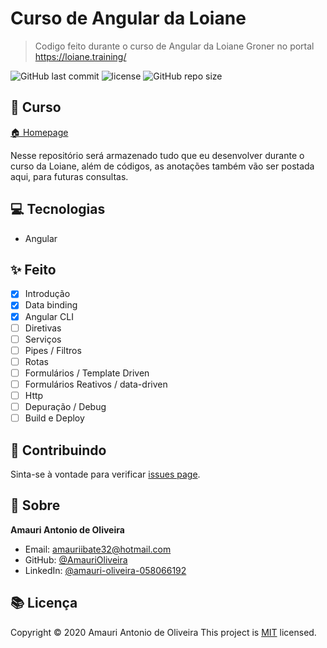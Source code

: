 <!--   ![banner](temp.jpg) -->

# Curso de Angular da Loiane

> Codigo feito durante o curso de Angular da Loiane Groner no portal https://loiane.training/

![GitHub last commit](https://img.shields.io/github/last-commit/AmauriOliveira/angular-curso-loiane)
![license](https://img.shields.io/github/license/AmauriOliveira/angular-curso-loiane)
![GitHub repo size](https://img.shields.io/github/repo-size/AmauriOliveira/angular-curso-loiane)

## :telescope: Curso

  [🏠 Homepage](https://loiane.training/)

Nesse repositório será armazenado tudo que eu desenvolver durante o curso da Loiane, além de códigos, as anotações também vão ser postada aqui, para futuras consultas.

## :computer: Tecnologias
  
- Angular

## :sparkles: Feito
  
- [x] Introdução
- [x] Data binding
- [X] Angular CLI
- [ ] Diretivas
- [ ] Serviços
- [ ] Pipes / Filtros
- [ ] Rotas
- [ ] Formulários / Template Driven
- [ ] Formulários Reativos / data-driven
- [ ] Http
- [ ] Depuração / Debug
- [ ] Build e Deploy

## :star2: Contribuindo

Sinta-se à vontade para verificar [issues page](https://github.com/AmauriOliveira/angular-curso-loiane/issues).

## :bow: Sobre 

**Amauri Antonio de Oliveira** 
* Email: amauriibate32@hotmail.com
* GitHub: [@AmauriOliveira](https://github.com/AmauriOliveira)
* LinkedIn: [@amauri-oliveira-058066192](https://linkedin.com/in/amauri-oliveira-058066192)

## :books: Licença

Copyright © 2020 Amauri Antonio de Oliveira
This project is [MIT](license) licensed.